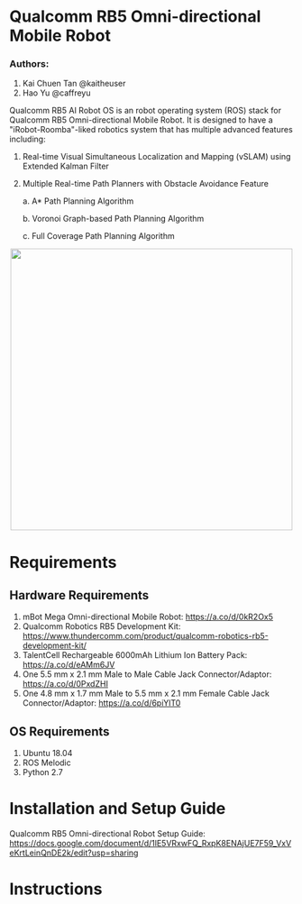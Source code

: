 # Qualcomm RB5 Omni-directional Mobile Robot

### Authors: 
1. Kai Chuen Tan @kaitheuser 
2. Hao Yu @caffreyu

Qualcomm RB5 AI Robot OS is an robot operating system (ROS) stack for Qualcomm RB5 Omni-directional Mobile Robot. It is designed to have a "iRobot-Roomba"-liked robotics system that has multiple advanced features including:

1. Real-time Visual Simultaneous Localization and Mapping (vSLAM) using Extended Kalman Filter
2. Multiple Real-time Path Planners with Obstacle Avoidance Feature

    a. A* Path Planning Algorithm

    b. Voronoi Graph-based Path Planning Algorithm

    c. Full Coverage Path Planning Algorithm

<img src="./images/RB5.png" width="500" style="display: block; margin: 0 auto">

# Requirements
## Hardware Requirements
1. mBot Mega Omni-directional Mobile Robot: https://a.co/d/0kR2Ox5 
2. Qualcomm Robotics RB5 Development Kit: https://www.thundercomm.com/product/qualcomm-robotics-rb5-development-kit/ 
3. TalentCell Rechargeable 6000mAh Lithium Ion Battery Pack: https://a.co/d/eAMm6JV
4. One 5.5 mm x 2.1 mm Male to Male Cable Jack Connector/Adaptor: https://a.co/d/0PxdZHI 
5. One 4.8 mm x 1.7 mm Male to 5.5 mm x 2.1 mm Female Cable Jack Connector/Adaptor: https://a.co/d/6piYlT0 

## OS Requirements
1. Ubuntu 18.04
2. ROS Melodic
3. Python 2.7

# Installation and Setup Guide
Qualcomm RB5 Omni-directional Robot Setup Guide: https://docs.google.com/document/d/1lE5VRxwFQ_RxpK8ENAjUE7F59_VxVeKrtLeinQnDE2k/edit?usp=sharing 

# Instructions
